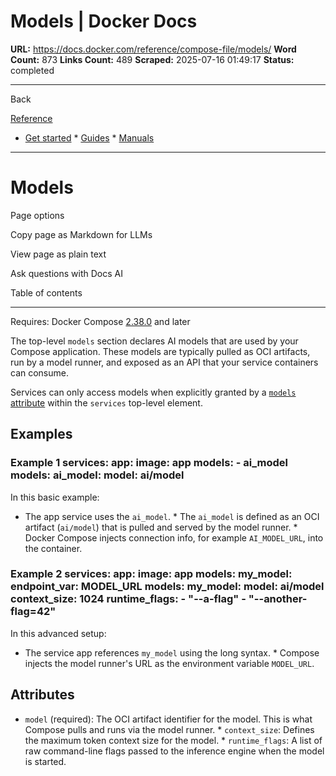 # Models | Docker Docs

**URL:** https://docs.docker.com/reference/compose-file/models/
**Word Count:** 873
**Links Count:** 489
**Scraped:** 2025-07-16 01:49:17
**Status:** completed

---

Back

[Reference](https://docs.docker.com/reference/)

  * [Get started](https://docs.docker.com/get-started/)   * [Guides](https://docs.docker.com/guides/)   * [Manuals](https://docs.docker.com/manuals/)

* * *

# Models

Page options

Copy page as Markdown for LLMs

View page as plain text

Ask questions with Docs AI

Table of contents

* * *

Requires: Docker Compose [2.38.0](https://docs.docker.com/compose/releases/release-notes/#2380) and later

The top-level `models` section declares AI models that are used by your Compose application. These models are typically pulled as OCI artifacts, run by a model runner, and exposed as an API that your service containers can consume.

Services can only access models when explicitly granted by a [`models` attribute](https://docs.docker.com/reference/compose-file/services/#models) within the `services` top-level element.

## Examples

### Example 1               services:       app:         image: app         models:           - ai_model               models:       ai_model:         model: ai/model

In this basic example:

  * The app service uses the `ai_model`.   * The `ai_model` is defined as an OCI artifact \(`ai/model`\) that is pulled and served by the model runner.   * Docker Compose injects connection info, for example `AI_MODEL_URL`, into the container.

### Example 2               services:       app:         image: app         models:           my_model:             endpoint_var: MODEL_URL          models:       my_model:         model: ai/model         context_size: 1024         runtime_flags:            - "--a-flag"           - "--another-flag=42"

In this advanced setup:

  * The service app references `my_model` using the long syntax.   * Compose injects the model runner's URL as the environment variable `MODEL_URL`.

## Attributes

  * `model` \(required\): The OCI artifact identifier for the model. This is what Compose pulls and runs via the model runner.   * `context_size`: Defines the maximum token context size for the model.   * `runtime_flags`: A list of raw command-line flags passed to the inference engine when the model is started.